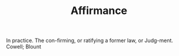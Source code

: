 ---
title: Affirmance
letter: A
permalink: "/definitions/affirmance.html"
body: In practice. The con-firming, or ratifying a former law, or Judg-ment. Cowell;
  Blount
published_at: '2018-07-07'
layout: post
---
